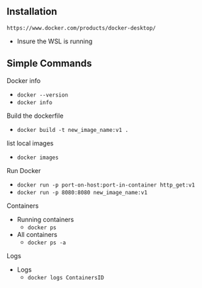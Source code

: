 ## Installation

`https://www.docker.com/products/docker-desktop/` 

- Insure the WSL is running

## Simple Commands

Docker info 

- `docker --version`
- `docker info`

Build the dockerfile 

- `docker build -t new_image_name:v1 .`

list local images 

- `docker images`

Run Docker 

- `docker run -p port-on-host:port-in-container http_get:v1`
- `docker run -p 8080:8080 new_image_name:v1`

Containers

- Running containers
    - `docker ps`
- All containers
    - `docker ps -a`

Logs 

- Logs
    - `docker logs ContainersID`
